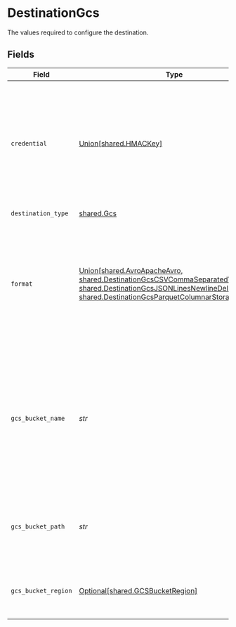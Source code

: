 # DestinationGcs

The values required to configure the destination.


## Fields

| Field                                                                                                                                                                                                                                                                                                                                                                                                                                                                                                                                                                                   | Type                                                                                                                                                                                                                                                                                                                                                                                                                                                                                                                                                                                    | Required                                                                                                                                                                                                                                                                                                                                                                                                                                                                                                                                                                                | Description                                                                                                                                                                                                                                                                                                                                                                                                                                                                                                                                                                             | Example                                                                                                                                                                                                                                                                                                                                                                                                                                                                                                                                                                                 |
| --------------------------------------------------------------------------------------------------------------------------------------------------------------------------------------------------------------------------------------------------------------------------------------------------------------------------------------------------------------------------------------------------------------------------------------------------------------------------------------------------------------------------------------------------------------------------------------- | --------------------------------------------------------------------------------------------------------------------------------------------------------------------------------------------------------------------------------------------------------------------------------------------------------------------------------------------------------------------------------------------------------------------------------------------------------------------------------------------------------------------------------------------------------------------------------------- | --------------------------------------------------------------------------------------------------------------------------------------------------------------------------------------------------------------------------------------------------------------------------------------------------------------------------------------------------------------------------------------------------------------------------------------------------------------------------------------------------------------------------------------------------------------------------------------- | --------------------------------------------------------------------------------------------------------------------------------------------------------------------------------------------------------------------------------------------------------------------------------------------------------------------------------------------------------------------------------------------------------------------------------------------------------------------------------------------------------------------------------------------------------------------------------------- | --------------------------------------------------------------------------------------------------------------------------------------------------------------------------------------------------------------------------------------------------------------------------------------------------------------------------------------------------------------------------------------------------------------------------------------------------------------------------------------------------------------------------------------------------------------------------------------- |
| `credential`                                                                                                                                                                                                                                                                                                                                                                                                                                                                                                                                                                            | [Union[shared.HMACKey]](../../models/shared/authentication.md)                                                                                                                                                                                                                                                                                                                                                                                                                                                                                                                          | :heavy_check_mark:                                                                                                                                                                                                                                                                                                                                                                                                                                                                                                                                                                      | An HMAC key is a type of credential and can be associated with a service account or a user account in Cloud Storage. Read more <a href="https://cloud.google.com/storage/docs/authentication/hmackeys">here</a>.                                                                                                                                                                                                                                                                                                                                                                        |                                                                                                                                                                                                                                                                                                                                                                                                                                                                                                                                                                                         |
| `destination_type`                                                                                                                                                                                                                                                                                                                                                                                                                                                                                                                                                                      | [shared.Gcs](../../models/shared/gcs.md)                                                                                                                                                                                                                                                                                                                                                                                                                                                                                                                                                | :heavy_check_mark:                                                                                                                                                                                                                                                                                                                                                                                                                                                                                                                                                                      | N/A                                                                                                                                                                                                                                                                                                                                                                                                                                                                                                                                                                                     |                                                                                                                                                                                                                                                                                                                                                                                                                                                                                                                                                                                         |
| `format`                                                                                                                                                                                                                                                                                                                                                                                                                                                                                                                                                                                | [Union[shared.AvroApacheAvro, shared.DestinationGcsCSVCommaSeparatedValues, shared.DestinationGcsJSONLinesNewlineDelimitedJSON, shared.DestinationGcsParquetColumnarStorage]](../../models/shared/destinationgcsoutputformat.md)                                                                                                                                                                                                                                                                                                                                                        | :heavy_check_mark:                                                                                                                                                                                                                                                                                                                                                                                                                                                                                                                                                                      | Output data format. One of the following formats must be selected - <a href="https://cloud.google.com/bigquery/docs/loading-data-cloud-storage-avro#advantages_of_avro">AVRO</a> format, <a href="https://cloud.google.com/bigquery/docs/loading-data-cloud-storage-parquet#parquet_schemas">PARQUET</a> format, <a href="https://cloud.google.com/bigquery/docs/loading-data-cloud-storage-csv#loading_csv_data_into_a_table">CSV</a> format, or <a href="https://cloud.google.com/bigquery/docs/loading-data-cloud-storage-json#loading_json_data_into_a_new_table">JSONL</a> format. |                                                                                                                                                                                                                                                                                                                                                                                                                                                                                                                                                                                         |
| `gcs_bucket_name`                                                                                                                                                                                                                                                                                                                                                                                                                                                                                                                                                                       | *str*                                                                                                                                                                                                                                                                                                                                                                                                                                                                                                                                                                                   | :heavy_check_mark:                                                                                                                                                                                                                                                                                                                                                                                                                                                                                                                                                                      | You can find the bucket name in the App Engine Admin console Application Settings page, under the label Google Cloud Storage Bucket. Read more <a href="https://cloud.google.com/storage/docs/naming-buckets">here</a>.                                                                                                                                                                                                                                                                                                                                                                 | airbyte_sync                                                                                                                                                                                                                                                                                                                                                                                                                                                                                                                                                                            |
| `gcs_bucket_path`                                                                                                                                                                                                                                                                                                                                                                                                                                                                                                                                                                       | *str*                                                                                                                                                                                                                                                                                                                                                                                                                                                                                                                                                                                   | :heavy_check_mark:                                                                                                                                                                                                                                                                                                                                                                                                                                                                                                                                                                      | GCS Bucket Path string Subdirectory under the above bucket to sync the data into.                                                                                                                                                                                                                                                                                                                                                                                                                                                                                                       | data_sync/test                                                                                                                                                                                                                                                                                                                                                                                                                                                                                                                                                                          |
| `gcs_bucket_region`                                                                                                                                                                                                                                                                                                                                                                                                                                                                                                                                                                     | [Optional[shared.GCSBucketRegion]](../../models/shared/gcsbucketregion.md)                                                                                                                                                                                                                                                                                                                                                                                                                                                                                                              | :heavy_minus_sign:                                                                                                                                                                                                                                                                                                                                                                                                                                                                                                                                                                      | Select a Region of the GCS Bucket. Read more <a href="https://cloud.google.com/storage/docs/locations">here</a>.                                                                                                                                                                                                                                                                                                                                                                                                                                                                        |                                                                                                                                                                                                                                                                                                                                                                                                                                                                                                                                                                                         |